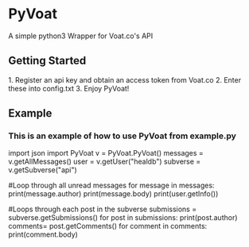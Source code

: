 <h1>PyVoat</h1>
A simple python3 Wrapper for Voat.co's API 


<h2>Getting Started</h2>
1. Register an api key and obtain an access token from Voat.co
2. Enter these into config.txt
3. Enjoy PyVoat!

<h2>Example</h2>
<h3>This is an example of how to use PyVoat from example.py</h3>
    import json
    import PyVoat
    v = PyVoat.PyVoat()
    messages = v.getAllMessages()
    user = v.getUser("healdb")
    subverse = v.getSubverse("api")

#Loop through all unread messages
    for message in messages:
      print(message.author)
      print(message.body)
      print(user.getInfo())

#Loops through each post in the subverse
    submissions = subverse.getSubmissions()
    for post in submissions:
      print(post.author)
      comments= post.getComments()
      for comment in comments:
      print(comment.body)

